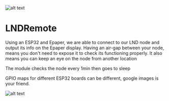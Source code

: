 
![alt text](https://i.imgur.com/EYAM460.jpg)

# LNDRemote

Using an ESP32 and Epaper, we are able to connect to our LND node and output its info on the Epaper display. Having an air-gap between your node, means you don't need to expose it to check its functioning properly. It also means you can keep an eye on the node from another location

The module checks the node every 1min then goes to sleep

GPIO maps for different ESP32 boards can be different, google images is your friend. 

![alt text](https://i.imgur.com/vqqfOeB.png)

